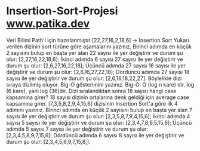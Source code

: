 # Insertion-Sort-Projesi www.patika.dev
Veri Bilimi Path'i için hazırlanmıştır
[22,27,16,2,18,6] -> Insertion Sort
Yukarı verilen dizinin sort türüne göre aşamalarını yazınız.
Birinci adımda en küçük 2 sayısını bulup en başta yer alan 22 sayısı ile yer değiştirir ve durum şu olur: [2,27,16,22,18,6]; İkinci adımda 6 sayısı 27 sayısı ile yer değiştirir ve durum şu olur: [2,6,27,16,22,18]; Üçüncü adımda 27 sayısı 16 sayısı ile yer değiştirir ve durum şu olur: [2,6,16,27,22,18]; Dördüncü adımda 27 sayısı 18 sayısı ile yer değiştirir ve durum şu olur: [2,6,16,18,22,27]. Böylelikle dizi sıraya dizilmiş oluyor.
Big-O gösterimini yazınız.
Big-O: O (log n kare) dir. log (6 kare), yani log (36)dır.
Dizi sıralandıktan sonra 18 sayısı hangi case kapsamına girer? 
18 sayısı dizinin ortalarına denk geldiği için average case kapsamına girer.
[7,3,5,8,2,9,4,15,6] dizisinin Insertion Sort'a göre ilk 4 adımını yazınız.
Birinci adımda en küçük 2 sayısını bulup en başta yer alan 7 sayısı ile yer değiştirir ve durum şu olur: [2,3,5,8,7,9,4,15,6]; İkinci adımda 4 sayısı 5 sayısı ile yer değiştirir ve durum şu olur: [2,3,4,7,8,9,5,15,6]; Üçüncü adımda 5 sayısı 7 sayısı ile yer değiştirir ve durum şu olur: [2,3,4,5,8,9,7,15,6]; Dördüncü adımda 6 sayısı 8 sayısı ile yer değiştirir ve durum şu olur: [2,3,4,5,6,9,7,15,8,].
